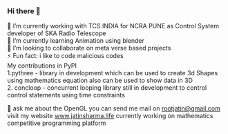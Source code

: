 ### Hi there 👋
🔭 I’m currently working with TCS INDIA for NCRA PUNE as Control System developer of SKA Radio Telescope<br>
🌱 I’m currently learning Animation using blender <br>
👯 I’m looking to collaborate on meta verse based projects <br>
⚡ Fun fact: i like to code malicious codes <br>
My contributions in PyPI<br>
1.pythree - library in development which can be used to create 3d Shapes using mathematics equation also can be used to show data in 3D<br>
2. concloop - concurrent looping library still in development to control control statements using time constraints <br>

💬 ask me about the OpenGL
you can send me mail on rootjatin@gmail.com <br>
visit my website www.jatinsharma.life
currently working on mathematics competitive programming platform
<br>


<!--
**rootjatin/rootjatin** is a ✨ _special_ ✨ repository because its `README.md` (this file) appears on your GitHub profile.

Here are some ideas to get you started:

🔭 I’m currently working with TCS INDIA 
🌱 I’m currently learning Animation using blender 
👯 I’m looking to collaborate on meta verse 

- 💬 Ask me about ...
- 📫 How to reach me: ...
- 😄 Pronouns: ...
- ⚡ Fun fact: ...
-->
